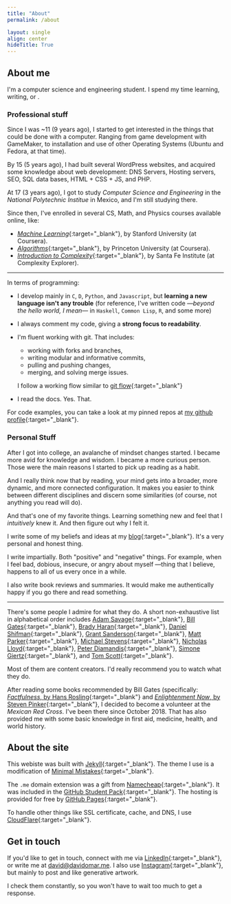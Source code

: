 ```yaml
---
title: "About"
permalink: /about

layout: single
align: center
hideTitle: True
---
```


<script>
var description = [
  "loving <a href = 'https://youtu.be/paqr3kdmcZg?list=PLwic3h1bAlblkSJ-U9YxEpTclFoUS_Otq&t=41' target=_blank class = 'no-target-blank'>Woodkid's music <i class='fas fa-external-link-alt fa-xs'></i> </a>",
  "quoting The Simpsons",
  "procrastinating at <a href = 'https://www.reddit.com/r/wholesomememes/' target=_blank class = 'no-target-blank'>r/wholesomememes <i class='fas fa-external-link-alt fa-xs'></i></a>",
  "trying to succeed at plant caring",
  "dancing ridiculously",
  "fantasizing I'll decipher the stock market",
  "practicing my penmanship"
];
var randomNumber = Math.floor(Math.random() * description.length);
</script>
<script>
window.onload = function() {
  var a = document.getElementById("random-description-switcher");
  a.onclick = function() {
    if (randomNumber < description.length - 1) {
      randomNumber++;
      document.getElementById("random-description").innerHTML =
        description[randomNumber];
    } else {
      randomNumber = 0;
      document.getElementById("random-description").innerHTML =
        description[randomNumber];
    }
    return false;
  };
};
</script>

## About me

I'm a computer science and engineering student. I spend my time learning, writing, or <script>document.write('—<a id="random-description-switcher" href="#">among other things</a>—, <span id="random-description"> ' + description[randomNumber] + '</span>');</script>. 

### Professional stuff

Since I was ~11 (9 years ago), I started to get interested in the things that could be done with a computer. Ranging from game development with GameMaker, to installation and use of other Operating Systems (Ubuntu and Fedora, at that time).

By 15 (5 years ago), I had built several WordPress websites, and acquired some knowledge about web development: DNS Servers, Hosting servers, SEO, SQL data bases, HTML + CSS + JS, and PHP.

At 17 (3 years ago), I got to study *Computer Science and Engineering* in the *National Polytechnic Institue* in Mexico, and I'm still studying  there.

Since then, I've enrolled in several CS, Math, and Physics courses available online, like:
  - [*Machine Learning*](https://es.coursera.org/learn/machine-learning){:target="_blank"}, by Stanford University (at Coursera).
  - [*Algorithms*](https://es.coursera.org/learn/algorithms-part1){:target="_blank"}, by Princeton University (at Coursera).
  - [*Introduction to Complexity*](https://www.complexityexplorer.org/courses/89-introduction-to-complexity){:target="_blank"}, by Santa Fe Institute (at Complexity Explorer).

---

In terms of programming:

- I develop mainly in `C`, `D`, `Python`, and `Javascript`, but **learning a new language isn't any trouble** (for reference, I've written code *—beyond the hello world, I mean—* in `Haskell`, `Common Lisp`, `R`, and some more)

- I always comment my code, giving a **strong focus to readability**.

- I'm fluent working with git. That includes:
  - working with forks and branches,
  - writing modular and informative commits,
  - pulling and pushing changes,
  - merging, and solving merge issues. 

  I follow a working flow similar to [git flow](https://nvie.com/posts/a-successful-git-branching-model/){:target="_blank"}

- I read the docs. Yes. That.

For code examples, you can take a look at my pinned repos at [my github profile](https://github.com/davidomarf){:target="_blank"}.

### Personal Stuff

After I got into college, an avalanche of mindset changes started. I became more avid for knowledge and wisdom. I became a more curious person. Those were the main reasons I started to pick up reading as a habit.

And I really think now that by reading, your mind gets into a broader, more dynamic, and more connected configuration. It makes you easier to think between different disciplines and discern some similarities (of course, not anything you read will do).

And that's one of my favorite things. Learning something new and feel that I *intuitively* knew it. And then figure out why I felt it.

I write some of my beliefs and ideas at my [blog](https://blog.davidomar.me){:target="_blank"}. It's a very personal and honest thing.

I write impartially. Both "positive" and "negative" things. For example, when I feel bad, dobious, insecure, or angry about myself —thing that I believe, happens to all of us every once in a while. 

I also write book reviews and summaries. It would make me authentically happy if you go there and read something.

---

There's some people I admire for what they do. A short non-exhaustive list in alphabetical order includes 
[Adam Savage](https://www.youtube.com/channel/UCiDJtJKMICpb9B1qf7qjEOA){:target="_blank"},
[Bill Gates](https://www.gatesnotes.com/){:target="_blank"},
[Brady Haran](https://www.youtube.com/user/numberphile){:target="_blank"},
[Daniel Shifman](https://www.youtube.com/user/shiffman){:target="_blank"},
[Grant Sanderson](https://www.youtube.com/channel/UCYO_jab_esuFRV4b17AJtAw){:target="_blank"},
[Matt Parker](https://www.youtube.com/user/standupmaths){:target="_blank"},
[Michael Stevens](https://www.youtube.com/user/Vsauce){:target="_blank"},
[Nicholas Lloyd](https://www.youtube.com/watch?v=bY94eFCNv4g){:target="_blank"},
[Peter Diamandis](https://www.diamandis.com/){:target="_blank"},
[Simone Giertz](https://www.youtube.com/channel/UC3KEoMzNz8eYnwBC34RaKCQ){:target="_blank"}, 
and [Tom Scott](https://www.youtube.com/channel/UCBa659QWEk1AI4Tg--mrJ2A){:target="_blank"}.

Most of them are content creators. I'd really recommend you to watch what they do.

After reading some books recommended by Bill Gates (specifically:
[*Factfulness*, by Hans Rosling](https://www.goodreads.com/book/show/34890015-factfulness){:target="_blank"} and 
[*Enlightenment Now*, by Steven Pinker](https://www.goodreads.com/book/show/35696171-enlightenment-now){:target="_blank"},
I decided to become a volunteer at the *Mexican Red Cross*. I've been there since October 2018. That has also provided me with some basic knowledge in first aid, medicine, health, and world history.

## About the site

This webiste was built with [Jekyll](https://jekyllrb.com){:target="_blank"}. The theme I use is a modification of [Minimal Mistakes](https://mademistakes.com/work/minimal-mistakes-jekyll-theme/){:target="_blank"}.

The `.me` domain extension was a gift from [Namecheap](https://www.namecheap.com){:target="_blank"}. It was included in the [GitHub Student Pack](https://education.github.com/pack){:target="_blank"}. The hosting is provided for free by [GitHub Pages](https://pages.github.com){:target="_blank"}.

To handle other things like SSL certificate, cache, and DNS, I use [CloudFlare](https://www.cloudflare.com){:target="_blank"}.

## Get in touch

If you'd like to get in touch, connect with me via [LinkedIn](https://www.linkedin.com/in/davidomarfch/){:target="_blank"}, or write me at [david@davidomar.me](mailto:davidomarfch@gmail.com). I also use [Instagram](https://www.instagram.com/__dvorff/){:target="_blank"}, but mainly to post and like generative artwork.

I check them constantly, so you won't have to wait too much to get a response.